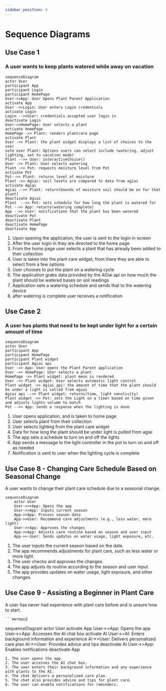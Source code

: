 ```yaml
---
sidebar_position: 4
---
```


# Sequence Diagrams
## Use Case 1
### A user wants to keep plants watered while away on vacation

```mermaid
sequenceDiagram
actor User
participant App
participant Login
participant HomePage
User->>App: User Opens Plant Parent Application
activate App
User ->>Login: User enters Login credentials
activate Login
Login -->>User: credentials accepted user login in
deactivate Login
User->>HomePage: User selects a plant
activate HomePage
HomePage ->> Plant: renders plantcare page
activate Plant
User ->> Plant: the plant widget displays a list of choices to the user
note over Plant: Options users can select include (watering, adjust lighting, set to vacation mode)
Plant -->> User: interactiveChoice()
User ->> Plant: User selects watering
Plant ->> Pot: requests moisture level from Pot
activate Pot
Pot-->> Plant: returns level of moisture
Plant ->> Agiai: soil levels are compared to data from agiai
activate Agiai
Agiai -->> Plant: return(bounds of moisture soil should be on for that plant)
deactivate Agiai
Plant  -->> Pot: sets schedule for how long the plant is watered for
Pot -->> App: returns(watering complete)
App -->> User: notificationn that the plant has been watered
deactivate Pot
deactivate Plant
deactivate HomePage
deactivate App

```
  1. Upon opening the application, the user is sent to the login in screen
  2. After the user login in they are directed to the home page
  3. From the home page user selects a plant that has already been added to their collection
  4. User is taken into the plant care widget, from there they are able to select from a few options
  5. User chooses to put the plant on a watering cycle
  6. The application grabs data provided by the AGIai api on how much the plant should be watered bases on soil readings
  7. Application sets a watering schedule and sends that to the watering device
  8. after watering is complete user receives a notification
## Use Case 2
### A user has plants that need to be kept under light for a certain amount of time
```mermaid
sequenceDiagram
actor User
participant App
participant HomePage
participant Plant widget
participant Agiai api
User ->> App: User opens the Plant Parent application
User ->> HomePage: User selects a plant
HomePage ->> Plant widget: plant menu is rendered
User ->> Plant widget: User selects automatic light control
Plant widget ->> Agiai api: the amount of time that the plant should be under a light is called from agiai
Agiai api -->> Plant widget: returns(time, light senstivity)
Plant widget ->> Pot: sets the Light on a timer based on time given and adjusts lights volume to match
Pot -->> App: sends a response when the lighting is done
```
  1. User opens application, and is taken to home page
  2. User selects plant from their collection
  3. User selects lighting from the plant care widget
  4. Data for how long the plant should be under light is pulled from agiai
  5. The app sets a schedule to turn on and off the lights
  6. App sends a message to the light controller in the pot to turn on and off as needed
  7. Notification is sent to user when the lighting cycle is complete

## Use Case 8 - Changing Care Schedule Based on Seasonal Change
A user wants to change their plant care schedule due to a seasonal change.


```mermaid
sequenceDiagram
    actor User
    User->>+App: Opens the app
    User->>App: Inputs current season
    App->>App: Process season data
    App->>User: Recommend care adjustments (e.g., less water, more light)
    User->>App: Approves the changes
    App->>App: Adjusts care routine based on season and user input
    App->>-User: Sends updates on water usage, light exposure, etc.

```
1. The user inputs the current season based on the date.
2. The app recommends adjustments for plant care, such as less water or more light.
3. The user checks and approves the changes.
4. The app adjusts its routine according to the season and user input.
5. The app provides updates on water usage, light exposure, and other changes.


## Use Case 9 - Assisting a Beginner in Plant Care
A user has never had experience with plant care before and is unsure how to start.


    ```mermaid
   sequenceDiagram
    actor User
    activate App
    User->>App: Opens the app
    User->>App: Accesses the AI chat box
   activate AI
    User->>AI: Enters background information and experience
    AI->>User: Delivers personalized care plan
    AI->>User: Provides advice and tips
   deactivate AI
    User->>App: Enables notifications
   deactivate App

   ```
1. The user opens the app.
2. The user accesses the AI chat box.
3. The user enters their background information and any experience with plants to the AI.
4. The chat delivers a personalized care plan.
5. The chat also provides advice and tips for plant care.
6. The user can enable notifications for reminders.
  
